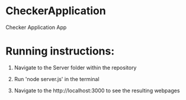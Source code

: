 # CheckerApplication
Checker Application App

# Running instructions:

1. Navigate to the Server folder within the repository

2. Run 'node server.js' in the terminal

3. Navigate to the http://localhost:3000 to see the resulting webpages

